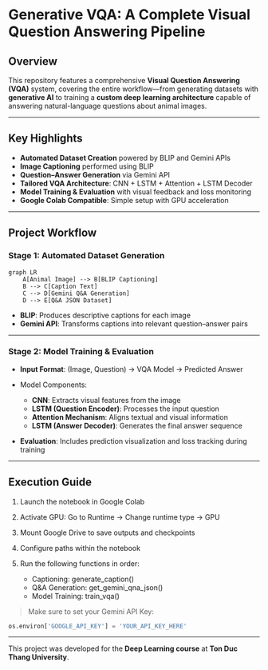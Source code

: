 
# Generative VQA: A Complete Visual Question Answering Pipeline

## Overview

This repository features a comprehensive **Visual Question Answering (VQA)** system, covering the entire workflow—from generating datasets with **generative AI** to training a **custom deep learning architecture** capable of answering natural-language questions about animal images.

---

## Key Highlights

- **Automated Dataset Creation** powered by BLIP and Gemini APIs  
- **Image Captioning** performed using BLIP  
- **Question–Answer Generation** via Gemini API  
- **Tailored VQA Architecture**: CNN + LSTM + Attention + LSTM Decoder  
- **Model Training & Evaluation** with visual feedback and loss monitoring  
- **Google Colab Compatible**: Simple setup with GPU acceleration

---

## Project Workflow

### Stage 1: Automated Dataset Generation

```mermaid
graph LR
    A[Animal Image] --> B[BLIP Captioning]
    B --> C[Caption Text]
    C --> D[Gemini Q&A Generation]
    D --> E[Q&A JSON Dataset]
````

* **BLIP**: Produces descriptive captions for each image
* **Gemini API**: Transforms captions into relevant question–answer pairs

---

### Stage 2: Model Training & Evaluation

* **Input Format**: (Image, Question) → VQA Model → Predicted Answer
* Model Components:

  * **CNN**: Extracts visual features from the image
  * **LSTM (Question Encoder)**: Processes the input question
  * **Attention Mechanism**: Aligns textual and visual information
  * **LSTM (Answer Decoder)**: Generates the final answer sequence
* **Evaluation**: Includes prediction visualization and loss tracking during training

---

## Execution Guide

1. Launch the notebook in Google Colab
2. Activate GPU: Go to Runtime → Change runtime type → GPU
3. Mount Google Drive to save outputs and checkpoints 
4. Configure paths within the notebook
5. Run the following functions in order:

   * Captioning: generate_caption()
   * Q&A Generation: get_gemini_qna_json()
   * Model Training: train_vqa()

> Make sure to set your Gemini API Key:

```python
os.environ['GOOGLE_API_KEY'] = 'YOUR_API_KEY_HERE'
```

---

This project was developed for the **Deep Learning course** at **Ton Duc Thang University**.

